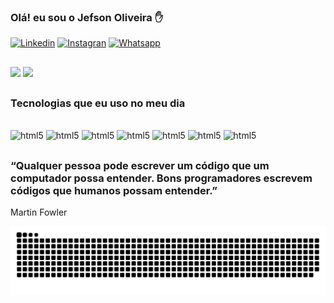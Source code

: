 ### Olá! eu sou o Jefson Oliveira ✋

[![Linkedin](https://img.shields.io/badge/LinkedIn-0077B5?style=for-the-badge&logo=linkedin&logoColor=white)](https://www.linkedin.com/in/jefson-oliveira-a92a62206/)
[![Instagran](https://img.shields.io/badge/Instagram-E4405F?style=for-the-badge&logo=instagram&logoColor=white)](https://www.instagram.com/jefson_k_oliveira/)
[![Whatsapp](https://img.shields.io/badge/WhatsApp-25D366?style=for-the-badge&logo=whatsapp&logoColor=white)](https://api.whatsapp.com/send/?phone=%2B5592982933346&text&type=phone_number&app_absent=0)

##
<div>
  <img height="180em" src="https://github-readme-stats.vercel.app/api?username=JefsonOliveira&show_icons=true&theme=dracula"/>
  <img height="180em" src="https://github-readme-stats.vercel.app/api/top-langs?username=JefsonOliveira&layout=compact&theme=dracula"/>
</div> 

##

 ### Tecnologias que eu uso no meu dia
<div style="display: inline_block"><br/>
  <img aling="center" alt="html5" src="https://img.shields.io/badge/HTML5-E34F26?style=for-the-badge&logo=html5&logoColor=white" />
  <img aling="center" alt="html5" src="https://img.shields.io/badge/CSS3-1572B6?style=for-the-badge&logo=css3&logoColor=white" />
  <img aling="center" alt="html5" src="https://img.shields.io/badge/JavaScript-F7DF1E?style=for-the-badge&logo=javascript&logoColor=black" />
  <img aling="center" alt="html5" src="https://img.shields.io/badge/TypeScript-007ACC?style=for-the-badge&logo=typescript&logoColor=white" />
  <img aling="center" alt="html5" src="https://img.shields.io/badge/React-20232A?style=for-the-badge&logo=react&logoColor=61DAFB" />
  <img aling="center" alt="html5" src="https://img.shields.io/badge/Node.js-43853D?style=for-the-badge&logo=node.js&logoColor=white" />
  <img aling="center" alt="html5" src="https://img.shields.io/badge/MySQL-00000F?style=for-the-badge&logo=mysql&logoColor=white" />
</div>

##

### “Qualquer pessoa pode escrever um código que um computador possa entender. Bons programadores escrevem códigos que humanos possam entender.”
Martin Fowler


![snake gif](https://github.com/JefsonOliveira/JefsonOliveira/blob/output/github-contribution-grid-snake.svg)
